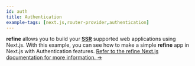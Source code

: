 ```yaml
---
id: auth
title: Authentication
example-tags: [next.js,router-provider,authentication]
---
```


**refine** allows you to build your [**SSR**](https://nextjs.org/docs/basic-features/pages#server-side-rendering) supported web applications using Next.js. With this example, you can see how to make a simple **refine** app in Next.js with Authentication features.
[Refer to the refine Next.js documentation for more information. →](/docs/packages/documentation/routers/nextjs)

<CodeSandboxExample path="with-nextjs-auth" />
